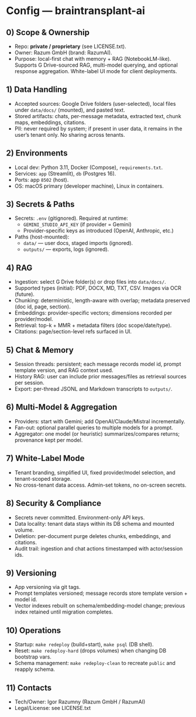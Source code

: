 <!-- Project: braintransplant-ai — File: CONFIG.md -->

# Config — braintransplant-ai

## 0) Scope & Ownership
- Repo: **private / proprietary** (see LICENSE.txt).
- Owner: Razum GmbH (brand: RazumAI).
- Purpose: local-first chat with memory + RAG (NotebookLM-like). Supports G Drive-sourced RAG, multi-model querying, and optional response aggregation. White-label UI mode for client deployments.

## 1) Data Handling
- Accepted sources: Google Drive folders (user-selected), local files under `data/docs/` (mounted), and pasted text.
- Stored artifacts: chats, per-message metadata, extracted text, chunk maps, embeddings, citations.
- PII: never required by system; if present in user data, it remains in the user’s tenant only. No sharing across tenants.

## 2) Environments
- Local dev: Python 3.11, Docker (Compose), `requirements.txt`.
- Services: `app` (Streamlit), `db` (Postgres 16).
- Ports: app `8502` (host).
- OS: macOS primary (developer machine), Linux in containers.

## 3) Secrets & Paths
- Secrets: `.env` (gitignored). Required at runtime:
  - `GEMINI_STUDIO_API_KEY` (if provider = Gemini)
  - Provider-specific keys as introduced (OpenAI, Anthropic, etc.)
- Paths (host-mounted):
  - `data/` — user docs, staged imports (ignored).
  - `outputs/` — exports, logs (ignored).

## 4) RAG
- Ingestion: select G Drive folder(s) or drop files into `data/docs/`.
- Supported types (initial): PDF, DOCX, MD, TXT, CSV. Images via OCR (future).
- Chunking: deterministic, length-aware with overlap; metadata preserved (doc id, page, section).
- Embeddings: provider-specific vectors; dimensions recorded per provider/model.
- Retrieval: top-k + MMR + metadata filters (doc scope/date/type).
- Citations: page/section-level refs surfaced in UI.

## 5) Chat & Memory
- Session threads: persistent; each message records model id, prompt template version, and RAG context used.
- History RAG: user can include prior messages/files as retrieval sources per session.
- Export: per-thread JSONL and Markdown transcripts to `outputs/`.

## 6) Multi-Model & Aggregation
- Providers: start with Gemini; add OpenAI/Claude/Mistral incrementally.
- Fan-out: optional parallel queries to multiple models for a prompt.
- Aggregator: one model (or heuristic) summarizes/compares returns; provenance kept per model.

## 7) White-Label Mode
- Tenant branding, simplified UI, fixed provider/model selection, and tenant-scoped storage.
- No cross-tenant data access. Admin-set tokens, no on-screen secrets.

## 8) Security & Compliance
- Secrets never committed. Environment-only API keys.
- Data locality: tenant data stays within its DB schema and mounted volume.
- Deletion: per-document purge deletes chunks, embeddings, and citations.
- Audit trail: ingestion and chat actions timestamped with actor/session ids.

## 9) Versioning
- App versioning via git tags.
- Prompt templates versioned; message records store template version + model id.
- Vector indexes rebuilt on schema/embedding-model change; previous index retained until migration completes.

## 10) Operations
- Startup: `make redeploy` (build+start), `make psql` (DB shell).
- Reset: `make redeploy-hard` (drops volumes) when changing DB bootstrap vars.
- Schema management: `make redeploy-clean` to recreate `public` and reapply schema.

## 11) Contacts
- Tech/Owner: Igor Razumny (Razum GmbH / RazumAI)
- Legal/License: see LICENSE.txt

